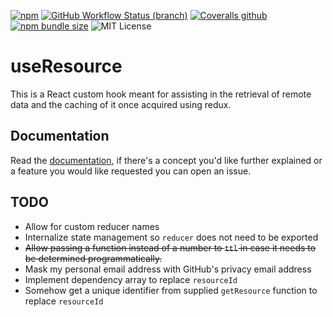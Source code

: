 [![npm](https://img.shields.io/npm/v/@alexjamesmalcolm/use-resource)](https://www.npmjs.com/package/@alexjamesmalcolm/use-resource)
[![GitHub Workflow Status (branch)](https://img.shields.io/github/workflow/status/alexjamesmalcolm/use-resource/Build%20%26%20Test)](https://github.com/alexjamesmalcolm/use-resource/actions)
[![Coveralls github](https://img.shields.io/coveralls/github/alexjamesmalcolm/use-resource)](https://coveralls.io/github/alexjamesmalcolm/use-resource)
[![npm bundle size](https://img.shields.io/bundlephobia/min/@alexjamesmalcolm/use-resource)](https://www.npmjs.com/package/@alexjamesmalcolm/use-resource)
![MIT License](https://img.shields.io/npm/l/@alexjamesmalcolm/use-resource)

# useResource

This is a React custom hook meant for assisting in the retrieval of remote data and the caching of it once acquired using redux.

## Documentation

Read the [documentation](http://www.alexjamesmalcolm.com/use-resource/), if there's a concept you'd like further explained or a feature you would like requested you can open an issue.

## TODO

- Allow for custom reducer names
- Internalize state management so `reducer` does not need to be exported
- ~~Allow passing a function instead of a number to `ttl` in case it needs to be determined programmatically.~~
- Mask my personal email address with GitHub's privacy email address
- Implement dependency array to replace `resourceId`
- Somehow get a unique identifier from supplied `getResource` function to replace `resourceId`
